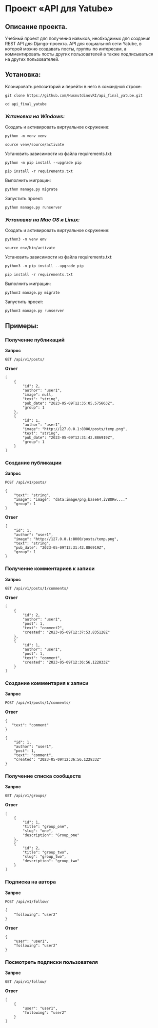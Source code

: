 # Проект «API для Yatube»

## Описание проекта.

Учебный проект для получения навыков, необходимых для создания REST API для Django-проекта.
API для социальной сети Yatube, в которой можно создавать посты, группы по интересам, а 
комментировать посты других пользователей а также подписываться на других пользователей.

## Установка:


Клонировать репозиторий и перейти в него в командной строке:

```
git clone https://github.com/HusnutdinovRI/api_final_yatube.git
```

```
cd api_final_yatube
```

### *Установка на Windows:*

Cоздать и активировать виртуальное окружение:

```
python -m venv venv
```

```
source venv/source/activate
```

Установить зависимости из файла requirements.txt:

```
python -m pip install --upgrade pip
```

```
pip install -r requirements.txt
```

Выполнить миграции:

```
python manage.py migrate
```

Запустить проект:

```
python manage.py runserver
```

### *Установка на Mac OS и Linux:*

Cоздать и активировать виртуальное окружение:

```
python3 -m venv env
```

```
source env/bin/activate
```

Установить зависимости из файла requirements.txt:

```
python3 -m pip install --upgrade pip
```

```
pip install -r requirements.txt
```

Выполнить миграции:

```
python3 manage.py migrate
```

Запустить проект:

```
python3 manage.py runserver
```



## Примеры:

### Получение публикаций

**Запрос**
```
GET /api/v1/posts/
```
**Ответ**
```
[
    {
        "id": 2,
        "author": "user1",
        "image": null,
        "text": "string",
        "pub_date": "2023-05-09T12:35:05.575663Z",
        "group": 1
    },
    {
        "id": 1,
        "author": "user1",
        "image": "http://127.0.0.1:8000/posts/temp.png",
        "text": "string",
        "pub_date": "2023-05-09T12:31:42.886919Z",
        "group": 1
    }
]
```
### Создание публикации

**Запрос**
```
POST /api/v1/posts/
```
```
{
    "text": "string",
    "image": "image": "data:image/png;base64,iVBORw...."
    "group": 1
}
```
**Ответ**
```
{
    "id": 1,
    "author": "user1",
    "image": "http://127.0.0.1:8000/posts/temp.png",
    "text": "string",
    "pub_date": "2023-05-09T12:31:42.886919Z",
    "group": 1
}
```
### Получение комментариев к записи

**Запрос**
```
GET /api/v1/posts/1/comments/
```
**Ответ**
```
[
    {
        "id": 2,
        "author": "user1",
        "post": 1,
        "text": "comment2",
        "created": "2023-05-09T12:37:53.835128Z"
    },
    {
        "id": 1,
        "author": "user1",
        "post": 1,
        "text": "comment",
        "created": "2023-05-09T12:36:56.122833Z"
    }
]
```
### Создание комментария к записи

**Запрос**
```
POST /api/v1/posts/1/comments/
```
**Ответ**
```
{
   "text": "comment"
}
```
```
{
    "id": 1,
    "author": "user1",
    "post": 1,
    "text": "comment",
    "created": "2023-05-09T12:36:56.122833Z"
}
```
### Получение списка сообществ

**Запрос**
```
GET /api/v1/groups/
```
**Ответ**
```
[
    {
        "id": 1,
        "title": "group_one",
        "slug": "one",
        "description": "Group_one"
    },
    {
        "id": 2,
        "title": "group_two",
        "slug": "group_two",
        "description": "group_two"
    }
]
```
### Подписка на автора

**Запрос**
```
POST /api/v1/follow/
```
```
{
    "following": "user2"
}
```
**Ответ**
```
{
    "user": "user1",
    "following": "user2"
}
```
### Посмотреть подписки пользователя

**Запрос**
```
GET /api/v1/follow/
```
**Ответ**
```
[
    {
        "user": "user1",
        "following": "user2"
    }
]
```


